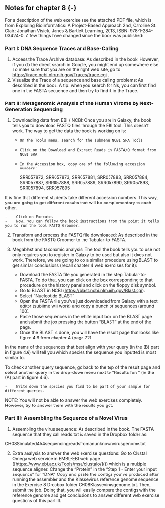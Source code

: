 ## Notes for chapter 8 {-}

For a description of the web exercise see the attached PDF file, which is from Exploring Bioinformatics: A Project-Based Approach 2nd, Caroline St. Clair; Jonathan Visick, Jones & Bartlett Learning, 2013, ISBN: 978-1-284-03424-0. A few things have changed since the book was published: 

### Part I: DNA Sequence Traces and Base-Calling

1. Access the Trace Archive database: As described in the book. However, if you do the direct search in Google, you might end up somewhere else. To make sure that you are on the right web site, go to https://trace.ncbi.nlm.nih.gov/Traces/trace.cgi .
2.  Visualize the Trace of a sequence and base calling problems: As described in the book. A tip: when you search for Ns, you can first find one in the FASTA sequence and then try to find it in the Trace.


### Part II: Metagenomic Analysis of the Human Virome by Next-Generation Sequencing

1. Downloading data from EBI / NCBI: Once you are in Galaxy, the book tells you to download FASTQ files through the EBI tool. This doesn’t work. The way to get the data the book is working on is: 
    -     On the Tools menu, search for the submenu NCBI SRA Tools
    -     Click on the Download and Extract Reads in FASTA/Q format from NCBI SRA
    -     In the Accession box, copy one of the following accession numbers:

        SRR057872, SRR057873, SRR057881, SRR057883, SRR057884, SRR057887, SRR057888, SRR057889, SRR057890, SRR057893, SRR057894, SRR057895

It is fine that different students take different accession numbers. This way, you are going to get different results that will be complementary to each other.

    -    Click on Execute.
    -    Now, you can follow the book instructions from the point it tells you to run the tool FASTQ Groomer. 

2. Transform and process the FASTQ file downloaded: As described in the book from the FASTQ Groomer to the Tabular-to-FASTA.

3. Megablast and taxonomic analysis: The tool the book tells you to use not only requires you to register in Galaxy to be used but also it does not work. Therefore, we are going to do a similar procedure using BLAST to get similar conclusions (recall chapter 4 web exercises for it):

    -    Download the FASTA file you generated in the step Tabular-to-FASTA. To do that, you can click on the box corresponding to that procedure on the history panel and click on the floppy disk symbol.
    -    Go to BLAST in NCBI (https://blast.ncbi.nlm.nih.gov/Blast.cgi).
    -    Select “Nucleotide BLAST”
    -    Open the FASTA file you’ve just downloaded from Galaxy with a text editor (sublime will work) and copy a bunch of sequences (around 100).
    -    Paste those sequences in the white input box on the BLAST page and submit the job pressing the button “BLAST” at the end of the page.
    -    Once the BLAST is done, you will have the result page that looks like figure 4.6 from chapter 4 (page 72).

In the name of the sequences that best align with your query (in the (B) part in figure 4.6) will tell you which species the sequence you inputted is most similar to. 

To check another query sequence, go back to the top of the result page and select another query in the drop-down menu next to “Results for: ” (in the (A) part in figure 4.6).

    -    Write down the species you find to be part of your sample for different queries.  


NOTE: You will not be able to answer the web exercises completely. However, try to answer them with the results you got. 


### Part III: Assembling the Sequence of a Novel Virus

1. Assembling the virus sequence: As described in the book. The FASTA sequence that they call reads.txt is saved in the Dropbox folder as:

CH08Simulated454sequencingreadsfromanunknownvirusgenome.txt

2. Extra analysis to answer the web exercise questions: Go to Clustal Omega web service in EMBL-EBI web page ([https://www.ebi.ac.uk/Tools/msa/clustalo/]()) which is a multiple sequence aligner. Change the “Protein” in the “Step 1 - Enter your input sequence” for “DNA”. Copy and paste the contigs you’ve produced after running the assembler and the Klassevirus reference genome sequence in the Exercise 8 Dropbox folder CH08Klassevirusgenome.txt. Then, submit the job. Doing that, you will easily compare the contigs with the reference genome and get conclusions to answer different web exercise questions of this part III.





